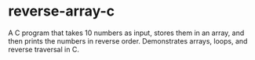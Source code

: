 # reverse-array-c
A C program that takes 10 numbers as input, stores them in an array, and then prints the numbers in reverse order. Demonstrates arrays, loops, and reverse traversal in C.
